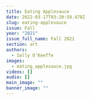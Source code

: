 ```yaml
---
title: Eating Applesauce
date: 2022-03-17T03:20:59.478Z
slug: eating-applesauce
issue: Fall
year: "2021"
issue_full_name: Fall 2021
section: art
authors:
  - Sally O'Keeffe
images:
  - eating_applesauce.jpg
videos: []
audio: []
main_image: ""
banner_image: ""
---
```

 